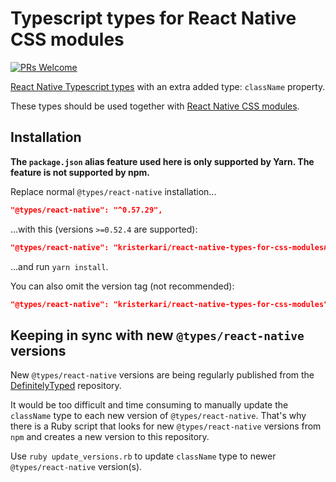 # Typescript types for React Native CSS modules

[![PRs Welcome](https://img.shields.io/badge/PRs-welcome-brightgreen.svg)](https://egghead.io/courses/how-to-contribute-to-an-open-source-project-on-github)

[React Native Typescript types](https://www.npmjs.com/package/@types/react-native) with an extra added type: `className` property.

These types should be used together with [React Native CSS modules](https://github.com/kristerkari/react-native-css-modules).

## Installation

**The `package.json` alias feature used here is only supported by Yarn. The feature is not supported by npm.**

Replace normal `@types/react-native` installation...

```json
"@types/react-native": "^0.57.29",
```

...with this (versions `>=0.52.4` are supported):

```json
"@types/react-native": "kristerkari/react-native-types-for-css-modules#v0.57.29",
```

...and run `yarn install`.

You can also omit the version tag (not recommended):

```json
"@types/react-native": "kristerkari/react-native-types-for-css-modules",
```

## Keeping in sync with new `@types/react-native` versions

New `@types/react-native` versions are being regularly published from the [DefinitelyTyped](https://github.com/DefinitelyTyped/DefinitelyTyped) repository.

It would be too difficult and time consuming to manually update the `className` type to each new version of `@types/react-native`. That's why there is a Ruby script that looks for new `@types/react-native` versions from `npm` and creates a new version to this repository.

Use `ruby update_versions.rb` to update `className` type to newer `@types/react-native` version(s).

